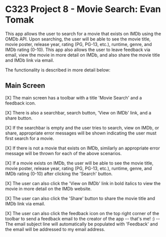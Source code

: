 # C323 Project 8 - Movie Search: Evan Tomak

This app allows the user to search for a movie that exists on IMDb using the OMDb API. Upon searching, the user will be able to see the movie title, movie poster, release year, rating (PG, PG-13, etc.), runtime, genre, and IMDb rating (0-10).
This app also allows the user to leave feedback via email, view the movie in more detail on IMDb, and also share the movie title and IMDb link via email.

The functionality is described in more detail below:

## Main Screen

[X] The main screen has a toolbar with a title 'Movie Search' and a feedback icon.

[X] There is also a searchbar, search button, 'View on IMDb' link, and a share button.

[X] If the searchbar is empty and the user tries to search, view on IMDb, or share, appropriate error messages will be shown indicating the user must first search for a movie.

[X] If there is not a movie that exists on IMDb, similarly an appropriate error message will be thrown for each of the above scenarios.

[X] If a movie exists on IMDb, the user will be able to see the movie title, movie poster, release year, rating (PG, PG-13, etc.), runtime, genre, and IMDb rating (0-10) after clicking the 'Search' button.

[X] The user can also click the 'View on IMDb' link in bold italics to view the movie in more detail on the IMDb website.

[X] The user can also click the 'Share' button to share the movie title and IMDb link via email.

[X] The user can also click the feedback icon on the top right corner of the toolbar to send a feedback email to the creator of the app -- that's me! :) -- The email subject line will automatically be populated with 'Feedback' and the email will be addressed to my email address.


